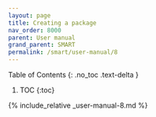```yaml
---
layout: page
title: Creating a package
nav_order: 8000
parent: User manual
grand_parent: SMART
permalink: /smart/user-manual/8
---
```

Table of Contents
{: .no_toc .text-delta }

1. TOC
{:toc}

{% include_relative _user-manual-8.md %}
